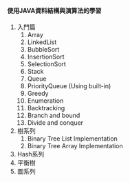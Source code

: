 #### 使用JAVA資料結構與演算法的學習

1. 入門篇
   1.  Array
   2.  LinkedList
   3.  BubbleSort
   4.  InsertionSort
   5.  SelectionSort
   6.  Stack
   7.  Queue
   8.  PriorityQueue (Using built-in)
   9.  Greedy
   10. Enumeration
   11. Backtracking
   12. Branch and bound
   13. Divide and conquer
2. 樹系列
   1. Binary Tree List Implementation
   2. Binary Tree Array Implementation
3. Hash系列
4. 平衡樹
5. 圖系列